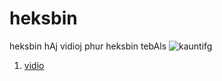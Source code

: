 # heksbin
heksbin  hAj vidioj phur heksbin tebAls
![kauntifg](https://flic.kr/p/2jqAizL)
1. [vidio](https://youtu.be/DyVfig8FkBQ)
